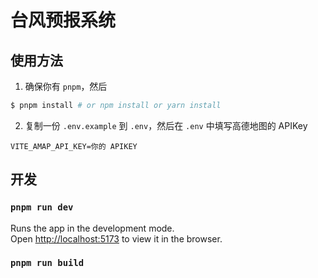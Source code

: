# 台风预报系统

## 使用方法

1. 确保你有 `pnpm`，然后

```bash
$ pnpm install # or npm install or yarn install
```

2. 复制一份 `.env.example` 到 `.env`，然后在 `.env` 中填写高德地图的 APIKey

```text
VITE_AMAP_API_KEY=你的 APIKEY
```

## 开发

### `pnpm run dev`

Runs the app in the development mode.<br>
Open [http://localhost:5173](http://localhost:5173) to view it in the browser.

### `pnpm run build`
